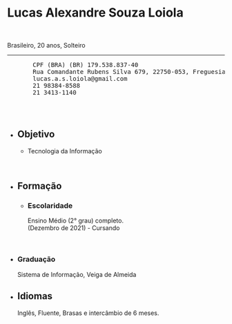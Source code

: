 <!DOCTYPE html>
  <head>
     <meta charset = "utf-8">
     <title>Currículo</title>
  </head>
  
 <body>
     <h1>Lucas Alexandre Souza Loiola</h1><br>
     <p>Brasileiro, 20 anos, Solteiro</p>
       <hr>
     <pre>
       CPF (BRA) (BR) 179.538.837-40 
       Rua Comandante Rubens Silva 679, 22750-053, Freguesia Jacarépagua, rio de janeiro. 
       lucas.a.s.loiola@gmail.com
       21 98384-8588 
       21 3413-1140
     </pre>
       <br>
     <ul>
       <li>
         <h2>Objetivo</h2>
           <ul>
             <li>
               <p>Tecnologia da Informação</p>
             </li>
           </ul>
       </li>
         <br>
       <li>
         <h2>Formação</h2>
           <ul>
             <li>
               <h3>Escolaridade</h3>
             </li>
               <p>Ensino Médio (2° grau) completo. <br>
     (Dezembro de 2021) - Cursando</p>
            </ul>
           </li>
       <br>
     <li>
       <h3>Graduação</h3>
         <p>Sistema de Informação, Veiga de Almeida</p>
     </li>
      <li>
       <h2>Idiomas</h2>
     </li>
     <p>Inglês, Fluente, Brasas e intercâmbio de 6 meses.</p>
     </ul>
  </body>
